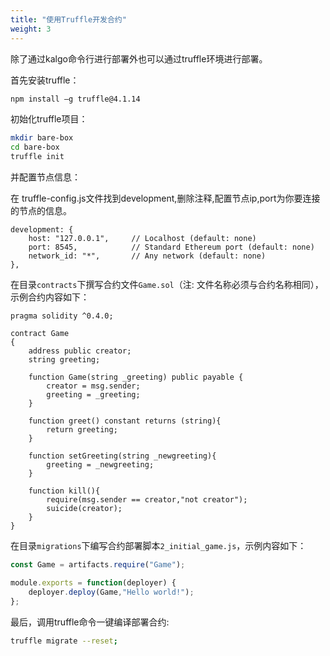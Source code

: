 ```yaml
---
title: "使用Truffle开发合约"
weight: 3
---
```


除了通过kalgo命令行进行部署外也可以通过truffle环境进行部署。

首先安装truffle：

```bash
npm install –g truffle@4.1.14
```

初始化truffle项目：

```bash
mkdir bare-box
cd bare-box
truffle init
```

并配置节点信息：

在 truffle-config.js文件找到development,删除注释,配置节点ip,port为你要连接的节点的信息。

```
development: {
    host: "127.0.0.1",     // Localhost (default: none)
    port: 8545,            // Standard Ethereum port (default: none)
    network_id: "*",       // Any network (default: none)
},
```

在目录`contracts`下撰写合约文件`Game.sol`（注: 文件名称必须与合约名称相同），示例合约内容如下：

```solidity
pragma solidity ^0.4.0;

contract Game
{
	address public creator;
	string greeting;

	function Game(string _greeting) public payable {
		creator = msg.sender;
		greeting = _greeting;
	}

	function greet() constant returns (string){
		return greeting;
	}

	function setGreeting(string _newgreeting){
		greeting = _newgreeting;
	}

	function kill(){
		require(msg.sender == creator,"not creator");
		suicide(creator);
	}
}
```

在目录`migrations`下编写合约部署脚本`2_initial_game.js`，示例内容如下：

```javascript
const Game = artifacts.require("Game");

module.exports = function(deployer) {
    deployer.deploy(Game,"Hello world!");
};
```

最后，调用truffle命令一键编译部署合约:

```bash
truffle migrate --reset;
```

